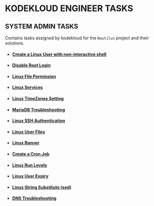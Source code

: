# KODEKLOUD ENGINEER TASKS

## SYSTEM ADMIN TASKS

Contains tasks assigned by kodekloud for the `Nautilus` project and their solutions.

- #### [Create a Linux User with non-interactive shell](./kodekloud-sys-admin/Create%20a%20Linux%20User%20with%20non-interactive%20shell/)

- #### [Disable Root Login](./kodekloud-sys-admin/Disable%20Root%20Login/)

- #### [Linux File Permission](./kodekloud-sys-admin/Linux%20File%20Permission/)

- #### [Linux Services](./kodekloud-sys-admin/Linux%20Services/)

- #### [Linux TimeZones Setting](./kodekloud-sys-admin/Linux%20TimeZones%20Setting/)

- #### [MariaDB Troubleshooting](./kodekloud-sys-admin/MariaDB%20Troubleshooting/)

- #### [Linux SSH Authentication](./kodekloud-sys-admin/Linux%20SSH%20Authentication/)

- #### [Linux User Files](./kodekloud-sys-admin/Linux%20User%20Files/)

- #### [Linux Banner](./kodekloud-sys-admin/Linux%20Banner/)

- #### [Create a Cron Job](./kodekloud-sys-admin/Create%20a%20Cron%20Job/)

- #### [Linux Run Levels](./kodekloud-sys-admin/Linux%20Run%20Levels/)

- #### [Linux User Expiry](./kodekloud-sys-admin/Linux%20User%20Expiry/)

- #### [Linux String Substitute (sed)](<./kodekloud-sys-admin/Linux%20String%20Substitute%20(sed)/>)

- #### [DNS Troubleshooting](./kodekloud-sys-admin/DNS%20Troubleshooting/)
